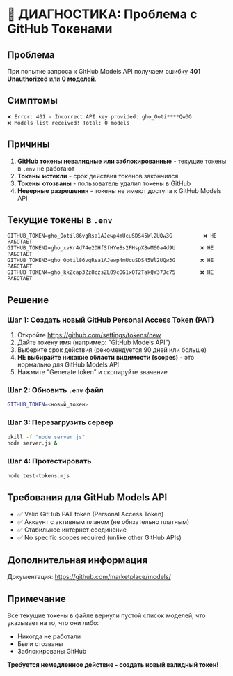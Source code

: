 # 🔴 ДИАГНОСТИКА: Проблема с GitHub Токенами

## Проблема
При попытке запроса к GitHub Models API получаем ошибку **401 Unauthorized** или **0 моделей**.

## Симптомы
```
❌ Error: 401 - Incorrect API key provided: gho_Ooti****Qw3G
❌ Models list received! Total: 0 models
```

## Причины
1. **GitHub токены невалидные или заблокированные** - текущие токены в `.env` не работают
2. **Токены истекли** - срок действия токенов закончился
3. **Токены отозваны** - пользователь удалил токены в GitHub
4. **Неверные разрешения** - токены не имеют доступа к GitHub Models API

## Текущие токены в `.env`
```
GITHUB_TOKEN=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          ❌ НЕ РАБОТАЕТ
GITHUB_TOKEN2=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        ❌ НЕ РАБОТАЕТ
GITHUB_TOKEN3=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        ❌ НЕ РАБОТАЕТ
GITHUB_TOKEN4=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        ❌ НЕ РАБОТАЕТ
```

## Решение

### Шаг 1: Создать новый GitHub Personal Access Token (PAT)
1. Откройте https://github.com/settings/tokens/new
2. Дайте токену имя (например: "GitHub Models API")
3. Выберите срок действия (рекомендуется 90 дней или больше)
4. **НЕ выбирайте никакие области видимости (scopes)** - это нормально для GitHub Models API
5. Нажмите "Generate token" и скопируйте значение

### Шаг 2: Обновить `.env` файл
```bash
GITHUB_TOKEN=<новый_токен>
```

### Шаг 3: Перезагрузить сервер
```bash
pkill -f "node server.js"
node server.js &
```

### Шаг 4: Протестировать
```bash
node test-tokens.mjs
```

## Требования для GitHub Models API
- ✅ Valid GitHub PAT token (Personal Access Token)
- ✅ Аккаунт с активным планом (не обязательно платным)
- ✅ Стабильное интернет соединение
- ✅ No specific scopes required (unlike other GitHub APIs)

## Дополнительная информация
Документация: https://github.com/marketplace/models/

## Примечание
Все текущие токены в файле вернули пустой список моделей, что указывает на то, что они либо:
- Никогда не работали
- Были отозваны
- Заблокированы GitHub

**Требуется немедленное действие - создать новый валидный токен!**
